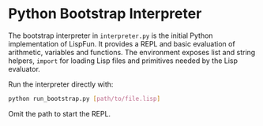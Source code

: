 # Python Bootstrap Interpreter

The bootstrap interpreter in `interpreter.py` is the initial Python implementation of LispFun. It provides a REPL and basic evaluation of arithmetic, variables and functions. The environment exposes list and string helpers, `import` for loading Lisp files and primitives needed by the Lisp evaluator.

Run the interpreter directly with:

```bash
python run_bootstrap.py [path/to/file.lisp]
```

Omit the path to start the REPL.
